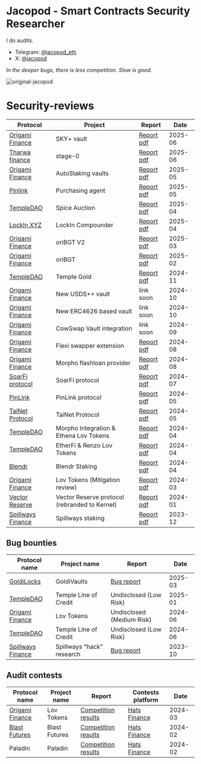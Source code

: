 # Jacopod - Smart Contracts Security Researcher

I do audits. 

- Telegram: [@jacopod_eth](https://t.me/jacopod_eth)
- X: [@jacopod](https://x.com/jacolansac)

_In the deeper bugs, there is less competition. Slow is good._

![original-jacopod](https://github.com/user-attachments/assets/82562c1d-01b0-4cb2-99dc-8d1b849b7a13)

# Security-reviews

| Protocol                                                         | Project                                       | Report                                                                    | Date    |
| ---------------------------------------------------------------- | --------------------------------------------- | ------------------------------------------------------------------------- | ------- |
| [Origami Finance](https://origami.finance/)                      | SKY+ vault                                    | [Report pdf](solo/origami/audit-report_OrigamiFinance_SKY_jacopod.pdf)    | 2025-06 |
| [Tharwa finance](https://www.tharwa.finance/)                    | stage-0                                       | [Report pdf](solo/tha-rwa/audit-report.pdf)                               | 2025-06 |
| [Origami Finance](https://origami.finance/)                      | AutoStaking vaults                            | [Report pdf](solo/origami/origami-autostaking-review.md)                  | 2025-05 |
| [Pinlink](https://pinlink.ai/)                                   | Purchasing agent                              | [Report pdf](solo/pinlink/pinshop-agent-review.md)                        | 2025-05 |
| [TempleDAO](https://templedao.link/)                             | Spice Auction                                 | [Report pdf](solo/temple/templeGold/temple-gold-spice-auction-updates.md) | 2025-04 |
| [LockIn XYZ](https://x.com/lockinxyz?s=21)                       | LockIn Compounder                             | [Report pdf](solo/lockin-xyz/lockin-audit-report.md)                      | 2025-04 |
| [Origami Finance](https://origami.finance/)                      | oriBGT V2                                     | [Report pdf](solo/origami/oriBGT-V2-audit-report.md)                      | 2025-03 |
| [Origami Finance](https://origami.finance/)                      | oriBGT                                        | [Report pdf](solo/origami/oriBGT-audit-report.md)                         | 2025-02 |
| [TempleDAO](https://templedao.link/)                             | Temple Gold                                   | [Report pdf](solo/temple/templeGold/temple-gold-report.md)                | 2024-11 |
| [Origami Finance](https://origami.finance/)                      | New USDS++ vault                              | link soon                                                                 | 2024-10 |
| [Origami Finance](https://origami.finance/)                      | New ERC4626 based vault                       | link soon                                                                 | 2024-10 |
| [Origami Finance](https://origami.finance/)                      | CowSwap Vault integration                     | link soon                                                                 | 2024-09 |
| [Origami Finance](https://origami.finance/)                      | Flexi swapper extension                       | [Report pdf](solo/origami/origami-flexi-swapper-review.md)                | 2024-08 |
| [Origami Finance](https://origami.finance/)                      | Morpho flashloan provider                     | [Report pdf]()                                                            | 2024-08 |
| [SoarFi protocol](https://coinmarketcap.com/currencies/soar-fi/) | SoarFi protocol                               | [Report pdf](solo/soar-review.md)                                         | 2024-07 |
| [PinLink](https://pinlink.ai/)                                   | PinLink protocol                              | [Report pdf](solo/pinlink-phase1-audit.md)                                | 2024-05 |
| [TaiNet Protocol](https://tainet.gitbook.io/tainet-whitepaper)   | TaiNet Protocol                               | [Report pdf](solo/tai-net-ytao.md)                                        | 2024-05 |
| [TempleDAO](https://templedao.link/)                             | Morpho Integration & Ethena Lov Tokens        | [Report pdf](solo/temple-origami-morpho-integration-review.md)            | 2024-04 |
| [TempleDAO](https://templedao.link/)                             | EtherFi & Renzo Lov Tokens                    | [Report pdf](https://github.com/JacoboLansac/audits/blob/main/README.md)  | 2024-04 |
| [Blendr](https://www.blendr.network/)                            | Blendr Staking                                | [Report pdf](solo/blendr-staking.md)                                      | 2024-04 |
| [Origami Finance](https://origami.finance/)                      | Lov Tokens (Mitigation review)                | [Report pdf](solo/origami-lov-mitigation-review.md)                       | 2024-03 |
| [Vector Reserve](https://linktr.ee/kernelprotocol)               | Vector Reserve protocol (rebranded to Kernel) | [Report pdf](solo/vector-reserve.md)                                      | 2024-01 |
| [Spillways Finance](https://spillways.finance)                   | Spillways staking                             | [Report pdf](solo/spillways-staking.md)                                   | 2023-12 |

## Bug bounties

| Protocol name                               | Project name            | Report                               | Date    |
| ------------------------------------------- | ----------------------- | ------------------------------------ | ------- |
| [GoldiLocks](https://www.goldilocksdao.io/) | GoldiVaults  | [Bug report](https://gist.github.com/JacoboLansac/a919110ede3642f5f90797cea002b7f0) | 2025-03  |
| [TempleDAO](https://templedao.link/)        | Temple Line of Credit   | Undisclosed (Low Risk)               | 2025-01 |
| [Origami Finance](https://origami.finance/) | Lov Tokens              | Undisclosed (Medium Risk)            | 2024-06 |
| [TempleDAO](https://templedao.link/)        | Temple Line of Credit   | Undisclosed (Low Risk)               | 2024-06 |
| [Spillways Finance](spillways.finance)      | Spillways "hack" research | [Bug report](solo/spillways-hack.md) | 2023-10 |



## Audit contests

| Protocol name                               | Project name  | Report                                                                                                                                           | Contests platform                         | Date    |
| ------------------------------------------- | ------------- | ------------------------------------------------------------------------------------------------------------------------------------------------ | ----------------------------------------- | ------- |
| [Origami Finance](https://origami.finance/) | Lov Tokens    | [Competition results](https://app.hats.finance/audit-competitions/origami-0x998f1b716a5022be026ca6b919c0ddf45ca31abd/leaderboard)                | [Hats Finance](https://app.hats.finance/) | 2024-03 |
| [Blast Futures](https://blastfutures.com/)  | Blast Futures | [Competition results](https://app.hats.finance/audit-competitions/blast-futures-exchange-0x97895c329b950755566ddcdad3395caaea395074/leaderboard) | [Hats Finance](https://app.hats.finance/) | 2024-02 |
| Paladin                                     | Paladin       | [Competition results](https://app.hats.finance/audit-competitions/paladin-0x1610bfde27e57b068af7f38aec3d2a7b1d146989/leaderboard)                | [Hats Finance](https://app.hats.finance/) | 2024-02 |
